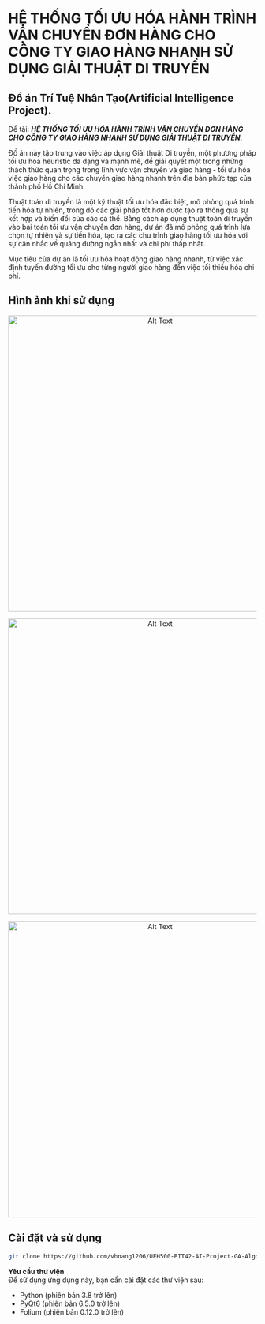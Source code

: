 # <span style="text-transform: uppercase;">HỆ THỐNG TỐI ƯU HÓA HÀNH TRÌNH VẬN CHUYỂN ĐƠN HÀNG CHO CÔNG TY GIAO HÀNG NHANH SỬ DỤNG GIẢI THUẬT DI TRUYỀN</span>

## Đồ án Trí Tuệ Nhân Tạo(Artificial Intelligence Project).
Đề tài: <span style="text-transform: uppercase;">***HỆ THỐNG TỐI ƯU HÓA HÀNH TRÌNH VẬN CHUYỂN ĐƠN HÀNG CHO CÔNG TY GIAO HÀNG NHANH SỬ DỤNG GIẢI THUẬT DI TRUYỀN***</span>.

Đồ án này tập trung vào việc áp dụng Giải thuật Di truyền, một phương pháp tối ưu hóa heuristic đa dạng và mạnh mẽ, để giải quyết một trong những thách thức quan trọng trong lĩnh vực vận chuyển và giao hàng - tối ưu hóa việc giao hàng cho các chuyến giao hàng nhanh trên địa bàn phức tạp của thành phố Hồ Chí Minh.

Thuật toán di truyền là một kỹ thuật tối ưu hóa đặc biệt, mô phỏng quá trình tiến hóa tự nhiên, trong đó các giải pháp tốt hơn được tạo ra thông qua sự kết hợp và biến đổi của các cá thể. Bằng cách áp dụng thuật toán di truyền vào bài toán tối ưu vận chuyển đơn hàng, dự án đã  mô phỏng quá trình lựa chọn tự nhiên và sự tiến hóa, tạo ra các chu trình giao hàng tối ưu hóa với sự cân nhắc về quãng đường ngắn nhất và chi phí thấp nhất.

Mục tiêu của dự án là tối ưu hóa hoạt động giao hàng nhanh, từ việc xác định tuyến đường tối ưu cho từng người giao hàng đến việc tối thiểu hóa chi phí. 

## Hình ảnh khi sử dụng 

<p align="center">
  <img src="https://github.com/vhoang1206/UEH500-BIT42-AI-Project-GA-Algorithm-VRP/blob/main/Images/Picture1.png" alt="Alt Text" width = 600>
</p>
<p align="center">
  <img src="https://github.com/vhoang1206/UEH500-BIT42-AI-Project-GA-Algorithm-VRP/blob/main/Images/Picture2.png" alt="Alt Text" width = 600>
</p>
<p align="center">
  <img src="https://github.com/vhoang1206/UEH500-BIT42-AI-Project-GA-Algorithm-VRP/blob/main/Images/Picture3.png" alt="Alt Text" width = 600>
</p>

## Cài đặt và sử dụng
```bash
git clone https://github.com/vhoang1206/UEH500-BIT42-AI-Project-GA-Algorithm-VRP.git
```
**Yêu cầu thư viện** \
Để sử dụng ứng dụng này, bạn cần cài đặt các thư viện sau:

- Python (phiên bản 3.8 trở lên)
- PyQt6 (phiên bản 6.5.0 trở lên)
- Folium (phiên bản 0.12.0 trở lên)
